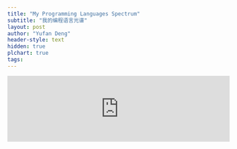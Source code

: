 ```yaml
---
title: "My Programming Languages Spectrum"
subtitle: "我的编程语言光谱"
layout: post
author: "Yufan Deng"
header-style: text
hidden: true
plchart: true
tags:
---
```


<iframe 
  id="chart"
  src="https://13066191457.github.io"
  frameborder="0" 
  scrolling="no" 
  style="width: 100%">
</iframe>
